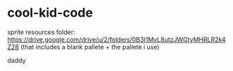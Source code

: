# cool-kid-code
sprite resources folder: https://drive.google.com/drive/u/2/folders/0B3I1MvL8utzJWGtyMHRLR2k4Z28
(that includes a blank pallete + the pallete i use)


daddy
